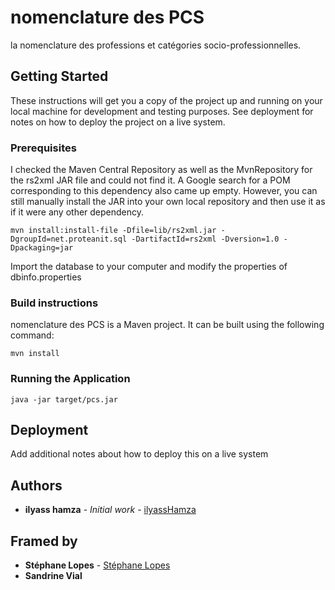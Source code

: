 # nomenclature des PCS
la nomenclature des professions et catégories socio-professionnelles.


## Getting Started

These instructions will get you a copy of the project up and running on your local machine for development and testing purposes. See deployment for notes on how to deploy the project on a live system.

### Prerequisites

I checked the Maven Central Repository as well as the MvnRepository for the rs2xml JAR file and could not find it. A Google search for a POM corresponding to this dependency also came up empty. However, you can still manually install the JAR into your own local repository and then use it as if it were any other dependency.

```
mvn install:install-file -Dfile=lib/rs2xml.jar -DgroupId=net.proteanit.sql -DartifactId=rs2xml -Dversion=1.0 -Dpackaging=jar

```

 Import the database to your computer and modify the properties of dbinfo.properties


### Build instructions

nomenclature des PCS is a Maven project. It can be built using the following command:

```
mvn install
```
### Running the Application

```
java -jar target/pcs.jar
```

## Deployment

Add additional notes about how to deploy this on a live system


## Authors

* **ilyass hamza** - *Initial work* - [ilyassHamza](https://github.com/ilyasshamza)

## Framed by
* **Stéphane Lopes**   - [Stéphane Lopes](https://github.com/hal91190)
* **Sandrine Vial**  
